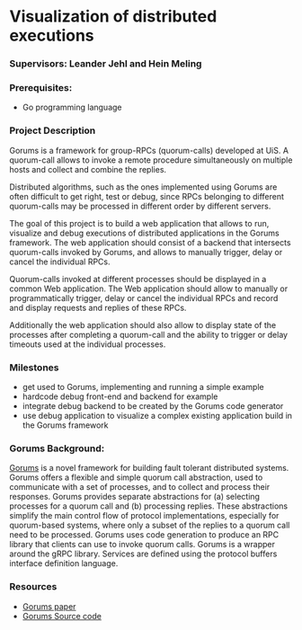 # Visualization of distributed executions

### Supervisors: Leander Jehl and Hein Meling

### Prerequisites:
- Go programming language

### Project Description

Gorums is a framework for group-RPCs (quorum-calls) developed at UiS. A
quorum-call allows to invoke a remote procedure simultaneously on multiple hosts
and collect and combine the replies.

Distributed algorithms, such as the ones implemented using Gorums are often difficult
to get right, test or debug, since RPCs belonging to different quorum-calls may
be processed in different order by different servers.

The goal of this project is to build a web application that allows to run,
visualize and debug executions of distributed applications in the Gorums framework.
The web application should consist of a backend that intersects quorum-calls invoked
by Gorums, and allows to manually trigger, delay or cancel the individual RPCs.

Quorum-calls invoked at different processes should be displayed in a common Web
application. The Web application should allow to manually or programmatically trigger,
delay or cancel the individual RPCs and record and display requests and replies
of these RPCs.

Additionally the web application should also allow to display state of the processes
after completing a quorum-call and the ability to trigger or delay timeouts
used at the individual processes.

### Milestones
- get used to Gorums, implementing and running a simple example
- hardcode debug front-end and backend for example
- integrate debug backend to be created by the Gorums code generator
- use debug application to visualize a complex existing application build in the Gorums framework


### Gorums Background:

[Gorums](https://github.com/relab/gorums) is a novel framework for building fault tolerant distributed systems. Gorums offers a flexible and simple quorum call abstraction, used to communicate with a set of processes, and to collect and process their responses. Gorums provides separate abstractions for (a) selecting processes for a quorum call and (b) processing replies. These abstractions simplify the main control flow of protocol implementations, especially for quorum-based systems, where only a subset of the replies to a quorum call need to be processed. Gorums uses code generation to produce an RPC library that clients can use to invoke quorum calls. Gorums is a wrapper around the gRPC library. Services are defined using the protocol buffers interface definition language.

### Resources

- [Gorums paper](https://ieeexplore.ieee.org/document/7980198/)
- [Gorums Source code](https://github.com/relab/gorums)
